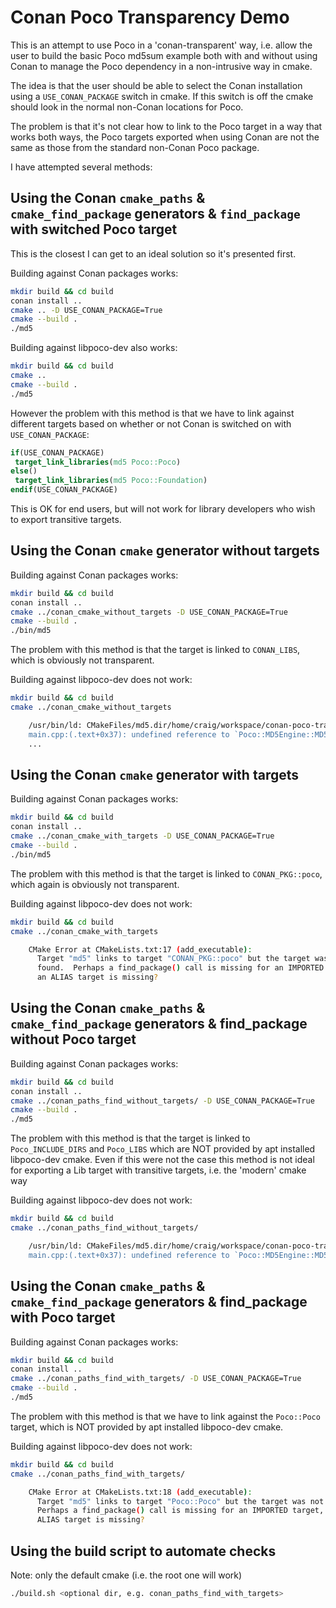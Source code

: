 # Conan Poco Transparency Demo

This is an attempt to use Poco in a 'conan-transparent' way, i.e. allow the user to build the basic Poco md5sum example
both with and without using Conan to manage the Poco dependency in a non-intrusive way in cmake.

The idea is that the user should be able to select the Conan installation using a `USE_CONAN_PACKAGE` switch in cmake.
If this switch is off the cmake should look in the normal non-Conan locations for Poco.

The problem is that it's not clear how to link to the Poco target in a way that works both ways, the Poco targets
exported when using Conan are not the same as those from the standard non-Conan Poco package.

I have attempted several methods:


## Using the Conan `cmake_paths` & `cmake_find_package` generators & `find_package` with switched Poco target

This is the closest I can get to an ideal solution so it's presented first.

Building against Conan packages works:
```bash
mkdir build && cd build
conan install ..
cmake .. -D USE_CONAN_PACKAGE=True
cmake --build .
./md5
```

Building against libpoco-dev also works:
```bash
mkdir build && cd build
cmake ..
cmake --build .
./md5
```

However the problem with this method is that we have to link against different targets based on whether or not Conan is
switched on with `USE_CONAN_PACKAGE`:

```cmake
if(USE_CONAN_PACKAGE)
 target_link_libraries(md5 Poco::Poco)
else()
 target_link_libraries(md5 Poco::Foundation)
endif(USE_CONAN_PACKAGE)
```

This is OK for end users, but will not work for library developers who wish to export transitive targets. 


## Using the Conan `cmake` generator without targets

Building against Conan packages works:
```bash
mkdir build && cd build
conan install ..
cmake ../conan_cmake_without_targets -D USE_CONAN_PACKAGE=True
cmake --build .
./bin/md5
```

The problem with this method is that the target is linked to `CONAN_LIBS`, which is obviously not transparent.

Building against libpoco-dev does not work:
```bash
mkdir build && cd build
cmake ../conan_cmake_without_targets

    /usr/bin/ld: CMakeFiles/md5.dir/home/craig/workspace/conan-poco-transparent/main.cpp.o: in function `main':
    main.cpp:(.text+0x37): undefined reference to `Poco::MD5Engine::MD5Engine()'
    ...
```


## Using the Conan `cmake` generator with targets

Building against Conan packages works:
```bash
mkdir build && cd build
conan install ..
cmake ../conan_cmake_with_targets -D USE_CONAN_PACKAGE=True
cmake --build .
./bin/md5
```

The problem with this method is that the target is linked to `CONAN_PKG::poco`, which again is obviously not transparent.

Building against libpoco-dev does not work:
```bash
mkdir build && cd build
cmake ../conan_cmake_with_targets

    CMake Error at CMakeLists.txt:17 (add_executable):
      Target "md5" links to target "CONAN_PKG::poco" but the target was not
      found.  Perhaps a find_package() call is missing for an IMPORTED target, or
      an ALIAS target is missing?
```


## Using the Conan `cmake_paths` & `cmake_find_package` generators & find_package without Poco target

Building against Conan packages works:
```bash
mkdir build && cd build
conan install ..
cmake ../conan_paths_find_without_targets/ -D USE_CONAN_PACKAGE=True
cmake --build .
./md5
```

The problem with this method is that the target is linked to `Poco_INCLUDE_DIRS` and `Poco_LIBS` which are NOT provided
by apt installed libpoco-dev cmake. Even if this were not the case this method is not ideal for exporting a Lib target
with transitive targets, i.e. the 'modern' cmake way

Building against libpoco-dev does not work:
```bash
mkdir build && cd build
cmake ../conan_paths_find_without_targets/

    /usr/bin/ld: CMakeFiles/md5.dir/home/craig/workspace/conan-poco-transparent/main.cpp.o: in function `main':
    main.cpp:(.text+0x37): undefined reference to `Poco::MD5Engine::MD5Engine()'
```


## Using the Conan `cmake_paths` & `cmake_find_package` generators & find_package with Poco target

Building against Conan packages works:
```bash
mkdir build && cd build
conan install ..
cmake ../conan_paths_find_with_targets/ -D USE_CONAN_PACKAGE=True
cmake --build .
./md5
```

The problem with this method is that we have to link against the `Poco::Poco` target, which is NOT provided by apt
installed libpoco-dev cmake.

Building against libpoco-dev does not work:
```bash
mkdir build && cd build
cmake ../conan_paths_find_with_targets/

    CMake Error at CMakeLists.txt:18 (add_executable):
      Target "md5" links to target "Poco::Poco" but the target was not found.
      Perhaps a find_package() call is missing for an IMPORTED target, or an
      ALIAS target is missing?
```


## Using the build script to automate checks

Note: only the default cmake (i.e. the root one will work)

```bash
./build.sh <optional dir, e.g. conan_paths_find_with_targets>
```
